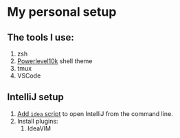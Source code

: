 # My personal setup

## The tools I use:

1. zsh
2. [Powerlevel10k](https://github.com/romkatv/powerlevel10k) shell theme
3. tmux
4. VSCode

## IntelliJ setup

1. [Add `idea` script][script] to open IntelliJ from the command line.
2. Install plugins:
   1. IdeaVIM

[script]: https://www.jetbrains.com/help/idea/working-with-the-ide-features-from-command-line.html#toolbox
